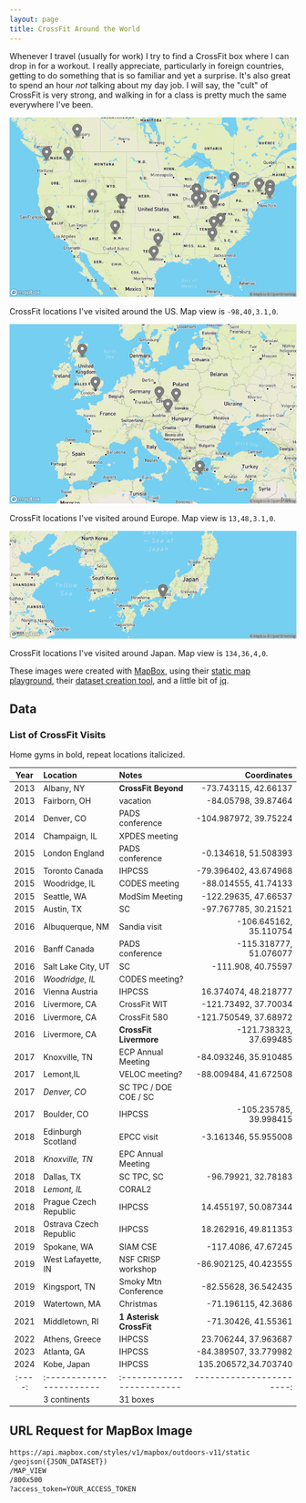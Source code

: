 ```yaml
---
layout: page
title: CrossFit Around the World
---
```


Whenever I travel (usually for work) I try to find a CrossFit box where I can drop in for a workout.
I really appreciate, particularly in foreign countries, getting to do something that is so familiar and yet a surprise.
It's also great to spend an hour *not* talking about my day job.
I will say, the "cult" of CrossFit is very strong, and walking in for a class is pretty much the same everywhere I've been.

![Elsa's CrossFit in the USA](/images/cf-in-usa.png "Elsa's CrossFit visits in the USA")
<div class="org-center">
CrossFit locations I've visited around the US. Map view is <code>-98,40,3.1,0</code>.
</div>

![Elsa's CrossFit visits in Europe](/images/cf-in-europe.png "Elsa's CrossFit visits in Europe")
<div class="org-center">
CrossFit locations I've visited around Europe. Map view is <code>13,48,3.1,0</code>.
</div>

![Elsa's CrossFit visits in Japan](/images/cf-in-japan.png "Elsa's CrossFit visits in Japan")
<div class="org-center">
CrossFit locations I've visited around Japan. Map view is <code>134,36,4,0</code>.
</div>

These images were created with [MapBox](https://www.mapbox.com),
using their [static map playground](https://docs.mapbox.com/playground/static/),
their [dataset creation tool](https://studio.mapbox.com/datasets/),
and a little bit of [jq](https://jqplay.org).

## Data

### List of CrossFit Visits

Home gyms in bold, repeat locations italicized.

| Year | Location               | Notes                   |            Coordinates |
|:----:|:-----------------------|:------------------------|-----------------------:|
| 2013 | Albany, NY             | **CrossFit Beyond**     |   -73.743115, 42.66137 |
| 2013 | Fairborn, OH           | vacation                |    -84.05798, 39.87464 |
| 2014 | Denver, CO             | PADS conference         |  -104.987972, 39.75224 |
| 2014 | Champaign, IL          | XPDES meeting           |                        |
| 2015 | London England         | PADS conference         |   -0.134618, 51.508393 |
| 2015 | Toronto Canada         | IHPCSS                  |  -79.396402, 43.674968 |
| 2015 | Woodridge, IL          | CODES meeting           |   -88.014555, 41.74133 |
| 2015 | Seattle, WA            | ModSim Meeting          |   -122.29635, 47.66537 |
| 2015 | Austin, TX             | SC                      |   -97.767785, 30.21521 |
| 2016 | Albuquerque, NM        | Sandia visit            | -106.645162, 35.110754 |
| 2016 | Banff Canada           | PADS conference         | -115.318777, 51.076077 |
| 2016 | Salt Lake City, UT     | SC                      |     -111.908, 40.75597 |
| 2016 | *Woodridge, IL*        | CODES meeting?          |                        |
| 2016 | Vienna Austria         | IHPCSS                  |   16.374074, 48.218777 |
| 2016 | Livermore, CA          | CrossFit WIT            |   -121.73492, 37.70034 |
| 2016 | Livermore, CA          | CrossFit 580            |  -121.750549, 37.68972 |
| 2016 | Livermore, CA          | **CrossFit Livermore**  | -121.738323, 37.699485 |
| 2017 | Knoxville, TN          | ECP Annual Meeting      |  -84.093246, 35.910485 |
| 2017 | Lemont,IL              | VELOC meeting?          |  -88.009484, 41.672508 |
| 2017 | *Denver, CO*           | SC TPC / DOE COE / SC   |                        |
| 2017 | Boulder, CO            | IHPCSS                  | -105.235785, 39.998415 |
| 2018 | Edinburgh Scotland     | EPCC visit              |   -3.161346, 55.955008 |
| 2018 | *Knoxville, TN*        | EPC Annual Meeting      |                        |
| 2018 | Dallas, TX             | SC TPC, SC              |    -96.79921, 32.78183 |
| 2018 | *Lemont, IL*           | CORAL2                  |                        |
| 2018 | Prague Czech Republic  | IHPCSS                  |   14.455197, 50.087344 |
| 2018 | Ostrava Czech Republic | IHPCSS                  |   18.262916, 49.811353 |
| 2019 | Spokane, WA            | SIAM CSE                |    -117.4086, 47.67245 |
| 2019 | West Lafayette, IN     | NSF CRISP workshop      |  -86.902125, 40.423555 |
| 2019 | Kingsport, TN          | Smoky Mtn Conference    |   -82.55628, 36.542435 |
| 2019 | Watertown, MA          | Christmas               |    -71.196115, 42.3686 |
| 2021 | Middletown, RI         | **1 Asterisk CrossFit** |    -71.30426, 41.55361 |
| 2022 | Athens, Greece         | IHPCSS                  |   23.706244, 37.963687 |
| 2023 | Atlanta, GA            | IHPCSS                  |  -84.389507, 33.779982 |
| 2024 | Kobe, Japan            | IHPCSS                  |   135.206572,34.703740 |
|:----:|:-----------------------|:------------------------|-----------------------:|
|      | 3 continents           | 31 boxes                |                        |

## URL Request for MapBox Image

```
https://api.mapbox.com/styles/v1/mapbox/outdoors-v11/static
/geojson({JSON_DATASET})
/MAP_VIEW
/800x500
?access_token=YOUR_ACCESS_TOKEN
```
